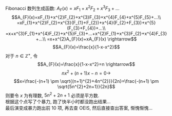 Fibonacci 数列生成函数: $A_{F}(x)=xF_{1}+x^{2}F_{2}+x^{3}F_{3}+...$
$$A_{F}(x)=xF_{1}+x^{2}F_{2}+x^{3}F_{3}+x^{4}F_{4}+x^{5}F_{5}+...\\
=xF_{1}+x^{2}F_{2}+x^{3}(F_{1}+F_{2})+x^{4}(F_{2}+F_{3})+x^{5}(F_{3}+F_{4})+...\\
=x+x^{3}F_{1}+x^{4}F_{2}+x^{5}F_{3}+...+x^{2}F_{1}+x^{3}F_{2}+x^{4}F_{3}+...\\
=x+x^{2}A_{F}(x)+xA_{F}(x) \rightarrow$$
$$A_{F}(x)=\frac{x}{1-x-x^2}$$
对于 $n \in \mathbb{Z}^{+}$, 令 
$$A_{F}(x)=\frac{x}{1-x-x^2}=n \rightarrow$$
$$nx^{2}+(n+1)x-n=0 \rightarrow$$
$$x=\frac{-(n+1) \pm \sqrt{(n+1)^{2}+4n^{2}}}{2n}=\frac{-(n+1) \pm \sqrt{5n^{2}+2n+1}}{2n}$$
则要令 $x$ 为有理数, $5n^{2}+2n+1$ 必须是平方数.  
根据这个点写了个暴力, 跑了快半小时都没跑出结果...  
最后演变成暴力跑出前 10 项, 再去查 OEIS, 然后直接查出答案, 惭愧惭愧... 